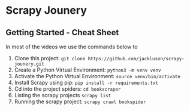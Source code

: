 # Scrapy Jounery

## Getting Started - Cheat Sheet
In most of the videos we use the commands below to
1. Clone this project: `git clone https://github.com/jackluson/scrapy-jounery.git`
2. Create a Python Virtual Environment: `python3 -m venv venv`
3. Activate the Python Virtual Environment: `source venv/bin/activate`
4. Install Scrapy using pip: `pip install -r requirements.txt`
5. Cd into the project spiders: `cd bookscraper`
6. Listing the scrapy projects `scrapy list` 
7. Running the scrapy project: `scrapy crawl bookspider` 


